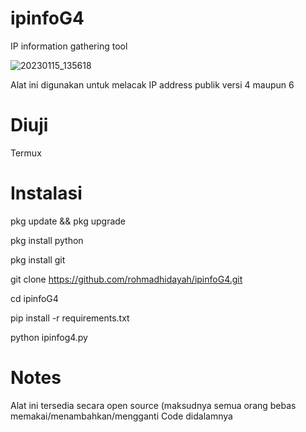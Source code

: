 # ipinfoG4
IP information gathering tool

![20230115_135618](https://user-images.githubusercontent.com/96038323/212528054-a702a2f9-5ac4-4786-8292-e5f7889ce40e.jpg)

Alat ini digunakan untuk melacak IP address publik versi 4 maupun 6

# Diuji
Termux

# Instalasi
pkg update && pkg upgrade

pkg install python

pkg install git

git clone https://github.com/rohmadhidayah/ipinfoG4.git

cd ipinfoG4

pip install -r requirements.txt

python ipinfog4.py

# Notes
Alat ini tersedia secara open source (maksudnya semua orang bebas memakai/menambahkan/mengganti Code didalamnya
